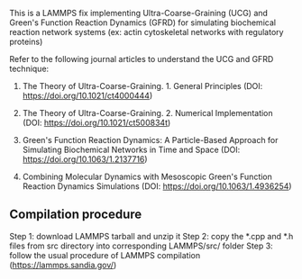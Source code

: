 This is a LAMMPS fix implementing Ultra-Coarse-Graining (UCG) and Green's Function Reaction Dynamics (GFRD) for simulating
biochemical reaction network systems (ex: actin cytoskeletal networks with regulatory proteins)

Refer to the following journal articles to understand the UCG and GFRD technique:

1) The Theory of Ultra-Coarse-Graining. 1. General Principles (DOI: https://doi.org/10.1021/ct4000444) 

2) The Theory of Ultra-Coarse-Graining. 2. Numerical Implementation (DOI: https://doi.org/10.1021/ct500834t)

3) Green's Function Reaction Dynamics: A Particle-Based Approach for Simulating Biochemical Networks in Time and Space (DOI: https://doi.org/10.1063/1.2137716) 

4) Combining Molecular Dynamics with Mesoscopic Green's Function Reaction Dynamics Simulations (DOI: https://doi.org/10.1063/1.4936254)


Compilation procedure
------------------------

Step 1: download LAMMPS tarball and unzip it
Step 2: copy the *.cpp and *.h files from src directory into corresponding LAMMPS/src/ folder
Step 3: follow the usual procedure of LAMMPS compilation (https://lammps.sandia.gov/)
